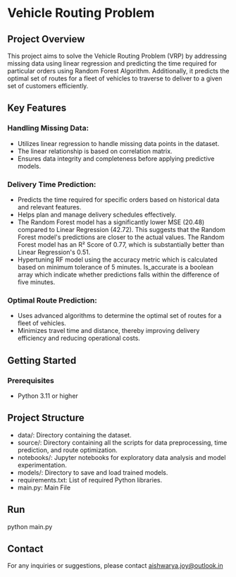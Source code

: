 # Vehicle Routing Problem


## Project Overview
This project aims to solve the Vehicle Routing Problem (VRP) by addressing missing data using linear regression and predicting the time required for particular orders using Random Forest Algorithm. Additionally, it predicts the optimal set of routes for a fleet of vehicles to traverse to deliver to a given set of customers efficiently.

## Key Features
### Handling Missing Data:

* Utilizes linear regression to handle missing data points in the dataset.
* The linear relationship is based on correlation matrix.
* Ensures data integrity and completeness before applying predictive models.

### Delivery Time Prediction:

* Predicts the time required for specific orders based on historical data and relevant features.
* Helps plan and manage delivery schedules effectively.
* The Random Forest model has a significantly lower MSE (20.48) compared to Linear Regression (42.72). This suggests that the Random Forest model's predictions are closer to the actual values. The Random Forest model has an R² Score of 0.77, which is substantially better than Linear Regression's 0.51. 
* Hypertuning RF model using the accuracy metric which is calculated based on minimum tolerance of 5 minutes. Is_accurate is a boolean array which indicate whether predictions falls within the difference of five minutes.

### Optimal Route Prediction:
* Uses advanced algorithms to determine the optimal set of routes for a fleet of vehicles.
* Minimizes travel time and distance, thereby improving delivery efficiency and reducing operational costs.

## Getting Started
### Prerequisites
* Python 3.11 or higher

## Project Structure
* data/: Directory containing the dataset.
* source/: Directory containing all the scripts for data preprocessing, time prediction, and route optimization.
* notebooks/: Jupyter notebooks for exploratory data analysis and model experimentation.
* models/: Directory to save and load trained models.
* requirements.txt: List of required Python libraries.
* main.py: Main File

## Run
  python main.py

## Contact
For any inquiries or suggestions, please contact aishwarya.joy@outlook.in

